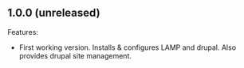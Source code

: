 ## 1.0.0 (unreleased)

Features:

  - First working version. Installs & configures LAMP and drupal. Also provides drupal site management.
